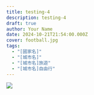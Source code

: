 ```yaml
---
title: testing-4
description: testing-4
draft: true
author: Your Name
date: 2024-10-21T21:54:00.000Z
cover: football.jpg
tags:
  - "[國家名]"
  - "[城市名]"
  - "[城市名]旅遊"
  - "[城市名]自由行"
---
```

![](football.jpg)
